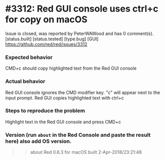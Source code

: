 
#3312: Red GUI console uses ctrl+c for copy on macOS
================================================================================
Issue is closed, was reported by PeterWAWood and has 0 comment(s).
[status.built] [status.tested] [type.bug] [GUI]
<https://github.com/red/red/issues/3312>

### Expected behavior
CMD+c should copy highlighted text from the Red GUI console
### Actual behavior
Red GUI console ignores the CMD modifier key. "c" will appear next to the input prompt.
Red GUI copies highlighted text with ctrl+c
### Steps to reproduce the problem
Highlight text in the Red GUI console and press CMD+c
### Version (run `about` in the Red Console and paste the result here) also add OS version.
>> about
Red 0.6.3 for macOS built 2-Apr-2018/23:21:48



